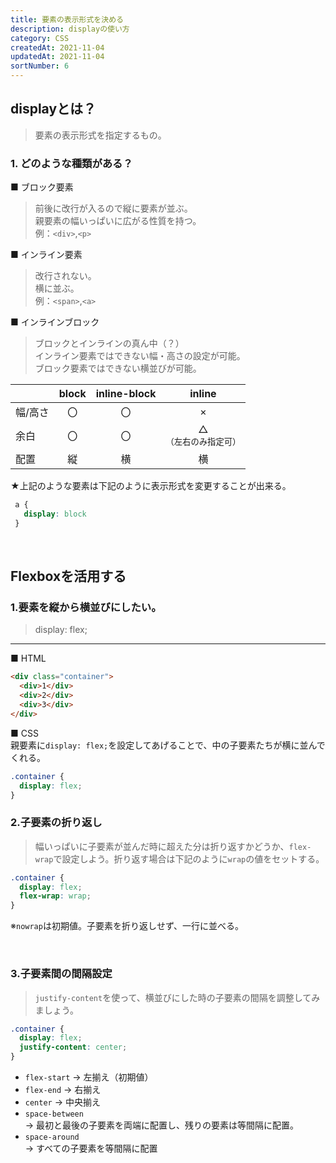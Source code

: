 ```yaml
---
title: 要素の表示形式を決める
description: displayの使い方
category: CSS
createdAt: 2021-11-04
updatedAt: 2021-11-04
sortNumber: 6
---
```


## displayとは？
> 要素の表示形式を指定するもの。

### 1. どのような種類がある？
■ ブロック要素
> 前後に改行が入るので縦に要素が並ぶ。<br>
> 親要素の幅いっぱいに広がる性質を持つ。<br>
> 例：`<div>`,`<p>`

■ インライン要素 
> 改行されない。<br>
> 横に並ぶ。<br>
> 例：`<span>`,`<a>`

■ インラインブロック
> ブロックとインラインの真ん中（？）<br>
> インライン要素ではできない幅・高さの設定が可能。<br>
> ブロック要素ではできない横並びが可能。

  |         | block | inline-block |                 inline                 |
  | ------- | :---: | :----------: | :------------------------------------: |
  | 幅/高さ |  〇   |      〇      |                   ×                    |
  | 余白    |  〇   |      〇      | △<br><small>（左右のみ指定可）</small> |
  | 配置    |  縦   |      横      |                   横                   |

★上記のような要素は下記のように表示形式を変更することが出来る。
```css
 a {
   display: block
 }
```

<br>

## Flexboxを活用する

### 1.要素を縦から横並びにしたい。
> display: flex;
---
■ HTML

```html
<div class="container">
  <div>1</div>
  <div>2</div>
  <div>3</div>
</div>
```

■ CSS<br>
親要素に`display: flex;`を設定してあげることで、中の子要素たちが横に並んでくれる。
```css
.container {
  display: flex;
}
```

### 2.子要素の折り返し
> 幅いっぱいに子要素が並んだ時に超えた分は折り返すかどうか、`flex-wrap`で設定しよう。折り返す場合は下記のように`wrap`の値をセットする。
```css
.container {
  display: flex;
  flex-wrap: wrap;
}
```
※`nowrap`は初期値。子要素を折り返しせず、一行に並べる。

<br>

### 3.子要素間の間隔設定
> `justify-content`を使って、横並びにした時の子要素の間隔を調整してみましょう。
```css
.container {
  display: flex;
  justify-content: center; 
}
```

- `flex-start` → 左揃え（初期値）
- `flex-end`   → 右揃え
- `center`     → 中央揃え
- `space-between`<br> 
  → 最初と最後の子要素を両端に配置し、残りの要素は等間隔に配置。
- `space-around`<br>
  → すべての子要素を等間隔に配置
